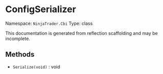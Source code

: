 # ConfigSerializer

Namespace: `NinjaTrader.Cbi`
Type: class

This documentation is generated from reflection scaffolding and may be incomplete.

## Methods
- `Serialize(void)` : void
